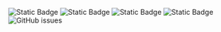 ![Static Badge](https://img.shields.io/badge/blacklists-60-000000) ![Static Badge](https://img.shields.io/badge/blacklisted-2634706-cc0000) ![Static Badge](https://img.shields.io/badge/whitelisted-2245-00CC00) ![Static Badge](https://img.shields.io/badge/streaming_blacklist-28107-000000) ![GitHub issues](https://img.shields.io/github/issues/fabriziosalmi/blacklists)

